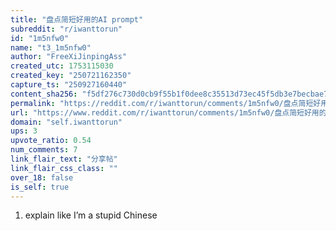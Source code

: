 ```yaml
---
title: "盘点简短好用的AI prompt"
subreddit: "r/iwanttorun"
id: "1m5nfw0"
name: "t3_1m5nfw0"
author: "FreeXiJinpingAss"
created_utc: 1753115030
created_key: "250721162350"
capture_ts: "250927160440"
content_sha256: "f5df276c730d0cb9f55b1f0dee8c35513d73ec45f5db3e7becbae79df5542556"
permalink: "https://reddit.com/r/iwanttorun/comments/1m5nfw0/盘点简短好用的ai_prompt/"
url: "https://www.reddit.com/r/iwanttorun/comments/1m5nfw0/盘点简短好用的ai_prompt/"
domain: "self.iwanttorun"
ups: 3
upvote_ratio: 0.54
num_comments: 7
link_flair_text: "分享帖"
link_flair_css_class: ""
over_18: false
is_self: true
---
```


1.  explain like I’m a stupid Chinese
